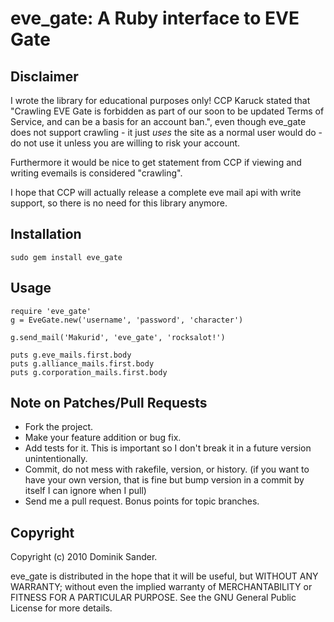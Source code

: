 # eve_gate: A Ruby interface to EVE Gate

## Disclaimer

I wrote the library for educational purposes only! 
CCP Karuck stated that "Crawling EVE Gate is forbidden as part of our soon to be updated Terms of Service, and can be a basis for an account ban.", even though eve_gate does not support crawling - it just *uses* the site as a normal user would do - do not use it unless you are willing to risk your account.

Furthermore it would be nice to get statement from CCP if viewing and writing evemails is considered "crawling".

I hope that CCP will actually release a complete eve mail api with write support, so there is no need for this library anymore.

## Installation

	sudo gem install eve_gate
  
## Usage

	require 'eve_gate'
	g = EveGate.new('username', 'password', 'character')
	
	g.send_mail('Makurid', 'eve_gate', 'rocksalot!')
	
	puts g.eve_mails.first.body
	puts g.alliance_mails.first.body
	puts g.corporation_mails.first.body

## Note on Patches/Pull Requests
 
* Fork the project.
* Make your feature addition or bug fix.
* Add tests for it. This is important so I don't break it in a
  future version unintentionally.
* Commit, do not mess with rakefile, version, or history.
  (if you want to have your own version, that is fine but bump version in a commit by itself I can ignore when I pull)
* Send me a pull request. Bonus points for topic branches.

## Copyright

Copyright (c) 2010 Dominik Sander. 

eve_gate is distributed in the hope that it will be useful, but WITHOUT ANY WARRANTY;
without even the implied warranty of MERCHANTABILITY or FITNESS FOR A PARTICULAR PURPOSE.
See the GNU General Public License for more details.

